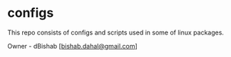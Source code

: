# configs

This repo consists of configs and scripts used in some of linux packages. 

Owner - dBishab [bishab.dahal@gmail.com]
